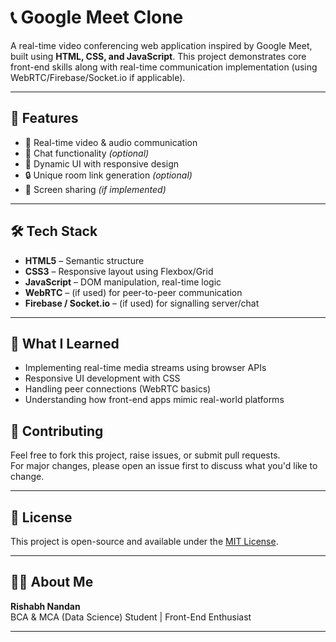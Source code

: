 # 📞 Google Meet Clone

A real-time video conferencing web application inspired by Google Meet, built using **HTML, CSS, and JavaScript**. This project demonstrates core front-end skills along with real-time communication implementation (using WebRTC/Firebase/Socket.io if applicable).

---

## 🚀 Features

- 🔴 Real-time video & audio communication  
- 💬 Chat functionality *(optional)*  
- 🎯 Dynamic UI with responsive design  
- 🔒 Unique room link generation *(optional)*  
- 🔁 Screen sharing *(if implemented)*  

---

## 🛠️ Tech Stack

- **HTML5** – Semantic structure  
- **CSS3** – Responsive layout using Flexbox/Grid  
- **JavaScript** – DOM manipulation, real-time logic  
- **WebRTC** – (if used) for peer-to-peer communication  
- **Firebase / Socket.io** – (if used) for signalling server/chat  

---

## 🧠 What I Learned

- Implementing real-time media streams using browser APIs  
- Responsive UI development with CSS  
- Handling peer connections (WebRTC basics)  
- Understanding how front-end apps mimic real-world platforms


## 🤝 Contributing

Feel free to fork this project, raise issues, or submit pull requests.  
For major changes, please open an issue first to discuss what you'd like to change.

---

## 📄 License

This project is open-source and available under the [MIT License](LICENSE).

---

## 🙋‍♂️ About Me

**Rishabh Nandan**  
BCA & MCA (Data Science) Student | Front-End Enthusiast  


---





